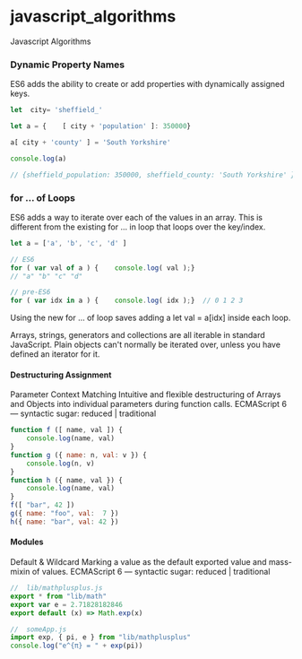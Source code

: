 # javascript_algorithms
Javascript Algorithms

### Dynamic Property Names
ES6 adds the ability to create or add properties with dynamically assigned keys.

```javascript
let  city= 'sheffield_'

let a = {    [ city + 'population' ]: 350000}

a[ city + 'county' ] = 'South Yorkshire'

console.log(a)

// {sheffield_population: 350000, sheffield_county: 'South Yorkshire' }
```

### for … of Loops
ES6 adds a way to iterate over each of the values in an array. This is different from the existing for ... in loop that loops over the key/index.

```javascript
let a = ['a', 'b', 'c', 'd' ]

// ES6 
for ( var val of a ) {    console.log( val );} 
// "a" "b" "c" "d"

// pre-ES6 
for ( var idx in a ) {    console.log( idx );}  // 0 1 2 3
```

Using the new for … of loop saves adding a let val = a[idx] inside each loop.

Arrays, strings, generators and collections are all iterable in standard JavaScript. Plain objects can't normally be iterated over, unless you have defined an iterator for it.

#### Destructuring Assignment
Parameter Context Matching
Intuitive and flexible destructuring of Arrays and Objects into individual parameters during function calls.
ECMAScript 6 — syntactic sugar: reduced | traditional
```javascript
function f ([ name, val ]) {
    console.log(name, val)
}
function g ({ name: n, val: v }) {
    console.log(n, v)
}
function h ({ name, val }) {
    console.log(name, val)
}
f([ "bar", 42 ])
g({ name: "foo", val:  7 })
h({ name: "bar", val: 42 })
```

#### Modules
Default & Wildcard
Marking a value as the default exported value and mass-mixin of values.
ECMAScript 6 — syntactic sugar: reduced | traditional

```javascript
//  lib/mathplusplus.js
export * from "lib/math"
export var e = 2.71828182846
export default (x) => Math.exp(x)

//  someApp.js
import exp, { pi, e } from "lib/mathplusplus"
console.log("e^{π} = " + exp(pi))
```
